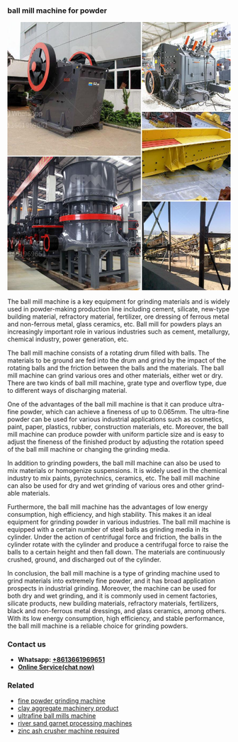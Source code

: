<h3>ball mill machine for powder</h3><img src='1708497236.jpg' alt=''><p>The ball mill machine is a key equipment for grinding materials and is widely used in powder-making production line including cement, silicate, new-type building material, refractory material, fertilizer, ore dressing of ferrous metal and non-ferrous metal, glass ceramics, etc. Ball mill for powders plays an increasingly important role in various industries such as cement, metallurgy, chemical industry, power generation, etc.</p><p>The ball mill machine consists of a rotating drum filled with balls. The materials to be ground are fed into the drum and grind by the impact of the rotating balls and the friction between the balls and the materials. The ball mill machine can grind various ores and other materials, either wet or dry. There are two kinds of ball mill machine, grate type and overflow type, due to different ways of discharging material.</p><p>One of the advantages of the ball mill machine is that it can produce ultra-fine powder, which can achieve a fineness of up to 0.065mm. The ultra-fine powder can be used for various industrial applications such as cosmetics, paint, paper, plastics, rubber, construction materials, etc. Moreover, the ball mill machine can produce powder with uniform particle size and is easy to adjust the fineness of the finished product by adjusting the rotation speed of the ball mill machine or changing the grinding media.</p><p>In addition to grinding powders, the ball mill machine can also be used to mix materials or homogenize suspensions. It is widely used in the chemical industry to mix paints, pyrotechnics, ceramics, etc. The ball mill machine can also be used for dry and wet grinding of various ores and other grind-able materials.</p><p>Furthermore, the ball mill machine has the advantages of low energy consumption, high efficiency, and high stability. This makes it an ideal equipment for grinding powder in various industries. The ball mill machine is equipped with a certain number of steel balls as grinding media in its cylinder. Under the action of centrifugal force and friction, the balls in the cylinder rotate with the cylinder and produce a centrifugal force to raise the balls to a certain height and then fall down. The materials are continuously crushed, ground, and discharged out of the cylinder.</p><p>In conclusion, the ball mill machine is a type of grinding machine used to grind materials into extremely fine powder, and it has broad application prospects in industrial grinding. Moreover, the machine can be used for both dry and wet grinding, and it is commonly used in cement factories, silicate products, new building materials, refractory materials, fertilizers, black and non-ferrous metal dressings, and glass ceramics, among others. With its low energy consumption, high efficiency, and stable performance, the ball mill machine is a reliable choice for grinding powders.</p><h3>Contact us</h3><ul><li><strong>Whatsapp:&nbsp;<a href="https://wa.me/8613661969651">+8613661969651</a></strong></li><li><a href="https://swt.shibang-china.com/?git&amp;zhl&amp;ball mill machine for powder"><strong>Online Service(chat now)</strong></a></li></ul><h3>Related</h3><ul><li><a href='fine powder grinding machine.md'>fine powder grinding machine</a></li><li><a href='clay aggregate machinery product.md'>clay aggregate machinery product</a></li><li><a href='ultrafine ball mills machine.md'>ultrafine ball mills machine</a></li><li><a href='river sand garnet processing machines.md'>river sand garnet processing machines</a></li><li><a href='zinc ash crusher machine required.md'>zinc ash crusher machine required</a></li></ul>